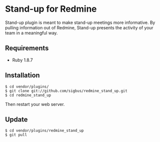 Stand-up for Redmine
====================

Stand-up plugin is meant to make stand-up meetings more informative. By pulling information out of Redmine, Stand-up presents the activity of your team in a meaningful way.


Requirements
------------

- Ruby 1.8.7


Installation
------------

	$ cd vendor/plugins/
	$ git clone git://github.com/sigbus/redmine_stand_up.git
	$ cd redmine_stand_up

Then restart your web server.


Update
------

	$ cd vendor/plugins/redmine_stand_up
	$ git pull
